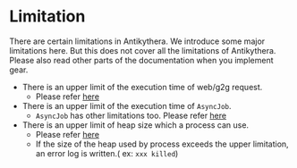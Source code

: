# Limitation

There are certain limitations in Antikythera.
We introduce some major limitations here. But this does not cover all the limitations of Antikythera. Please also read other parts of the documentation when you implement gear.

* There is an upper limit of the execution time of web/g2g request.
  * Please refer [here](https://hexdocs.pm/antikythera/development_environment.html#environment-variables-to-tweak-behavior-of-antikythera)
* There is an upper limit of the execution time of `AsyncJob`.
  * `AsyncJob` has other limitations too. Please refer [here](https://hexdocs.pm/antikythera/Antikythera.AsyncJob.html#module-registering-jobs)
* There is an upper limit of heap size which a process can use.
  * Please refer [here](https://hexdocs.pm/antikythera/development_environment.html#environment-variables-to-tweak-behavior-of-antikythera)
  * If the size of the heap used by process exceeds the upper limitation, an error log is written.( ex: `xxx killed`)
